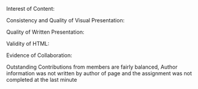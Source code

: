 Interest of Content:

Consistency and Quality of Visual Presentation:

Quality of Written Presentation:

Validity of HTML:

Evidence of Collaboration:

Outstanding
Contributions from members are fairly balanced, Author information was not written by author of page and the assignment was not completed at the last minute
